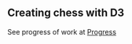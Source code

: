 ## Creating chess with D3

See progress of work at [Progress](https://matthewdhull.github.io/chess/progress)
